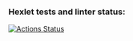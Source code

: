 ### Hexlet tests and linter status:
[![Actions Status](https://github.com/DenL315/python-project-50/actions/workflows/hexlet-check.yml/badge.svg)](https://github.com/DenL315/python-project-50/actions)